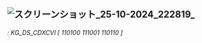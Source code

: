 ## ![スクリーンショット_25-10-2024_222819_](https://github.com/user-attachments/assets/65831070-f425-45d9-a08c-9cf7fd5f4f4a) ##
###### _: KG_DS_CDXCVI [ 110100 111001 110110 ]_ ######

